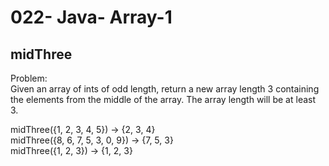 022- Java- Array-1
==================

midThree
---------

Problem:  
Given an array of ints of odd length, return a new array length 3 containing the elements from the middle of the array. The array length will be at least 3. 
>
midThree({1, 2, 3, 4, 5}) → {2, 3, 4}  
midThree({8, 6, 7, 5, 3, 0, 9}) → {7, 5, 3}  
midThree({1, 2, 3}) → {1, 2, 3}   